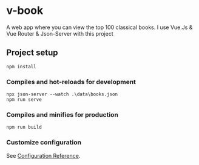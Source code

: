 # v-book
A web app where you can view the top 100 classical books. 
I use Vue.Js & Vue Router & Json-Server with this project

## Project setup
```
npm install
```

### Compiles and hot-reloads for development
```
npx json-server --watch .\data\books.json
npm run serve
```

### Compiles and minifies for production
```
npm run build
```

### Customize configuration
See [Configuration Reference](https://cli.vuejs.org/config/).
